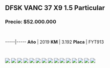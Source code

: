 ## DFSK VANC 37 X9 1.5 Particular

### Precio: $52.000.000

<p>&nbsp;</p>

-----|-----
**Año** | 2019
**KM** | 3.192
**Placa** | FYT913

<p>&nbsp;</p>

<img src="images/DFSK  VANC 37 X9 1.5 Particular FYT913.jpeg?raw=true"/>
<img src="images/DFSK  VANC 37 X9 1.5 Particular FYT913 - 1.jpeg?raw=true"/>
<img src="images/DFSK  VANC 37 X9 1.5 Particular FYT913 - 10.jpeg?raw=true"/>
<img src="images/DFSK  VANC 37 X9 1.5 Particular FYT913 - 11.jpeg?raw=true"/>
<img src="images/DFSK  VANC 37 X9 1.5 Particular FYT913 - 12.jpeg?raw=true"/>
<img src="images/DFSK  VANC 37 X9 1.5 Particular FYT913 - 13.jpeg?raw=true"/>
<img src="images/DFSK  VANC 37 X9 1.5 Particular FYT913 - 2.jpeg?raw=true"/>
<img src="images/DFSK  VANC 37 X9 1.5 Particular FYT913 - 3.jpeg?raw=true"/>
<img src="images/DFSK  VANC 37 X9 1.5 Particular FYT913 - 4.jpeg?raw=true"/>
<img src="images/DFSK  VANC 37 X9 1.5 Particular FYT913 - 5.jpeg?raw=true"/>
<img src="images/DFSK  VANC 37 X9 1.5 Particular FYT913 - 6.jpeg?raw=true"/>
<img src="images/DFSK  VANC 37 X9 1.5 Particular FYT913 - 7.jpeg?raw=true"/>
<img src="images/DFSK  VANC 37 X9 1.5 Particular FYT913 - 8.jpeg?raw=true"/>
<img src="images/DFSK  VANC 37 X9 1.5 Particular FYT913 - 80.jpeg?raw=true"/>
<img src="images/DFSK  VANC 37 X9 1.5 Particular FYT913 - 9.jpeg?raw=true"/>


